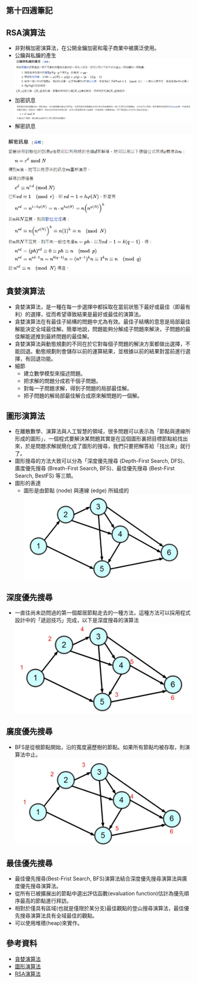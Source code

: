 ## 第十四週筆記
## RSA演算法
* 非對稱加密演算法，在公開金鑰加密和電子商業中被廣泛使用。
* 公鑰與私鑰的產生
![pic3](https://github.com/www-abcdefg/sa110a/blob/master/pic/week14/pic3.png)
* 加密訊息
![pic4](https://github.com/www-abcdefg/sa110a/blob/master/pic/week14/pic4.png)
* 解密訊息

![pic5](https://github.com/www-abcdefg/sa110a/blob/master/pic/week14/pic5.png)
## 貪婪演算法
* 貪婪演算法，是一種在每一步選擇中都採取在當前狀態下最好或最佳（即最有利）的選擇，從而希望導致結果是最好或最佳的演算法。
* 貪婪演算法在有最佳子結構的問題中尤為有效。最佳子結構的意思是局部最佳解能決定全域最佳解。簡單地說，問題能夠分解成子問題來解決，子問題的最佳解能遞推到最終問題的最佳解。
* 貪婪演算法與動態規劃的不同在於它對每個子問題的解決方案都做出選擇，不能回退。動態規劃則會儲存以前的運算結果，並根據以前的結果對當前進行選擇，有回退功能。
* 細節
    * 建立數學模型來描述問題。
    * 把求解的問題分成若干個子問題。
    * 對每一子問題求解，得到子問題的局部最佳解。
    * 把子問題的解局部最佳解合成原來解問題的一個解。
## 圖形演算法
* 在離散數學、演算法與人工智慧的領域，很多問題可以表示為「節點與連線所形成的圖形」，一個程式要解決某問題其實是在這個圖形裏把目標節點給找出來，於是問題求解就簡化成了圖形的搜尋，我們只要把解答給「找出來」就行了。
* 圖形搜尋的方法大致可以分為「深度優先搜尋 (Depth-First Search, DFS)、廣度優先搜尋 (Breath-First Search, BFS)、最佳優先搜尋 (Best-First Search, BestFS) 等三類。
* 圖形的表達
    * 圖形是由節點 (node) 與連線 (edge) 所組成的
![pic](https://github.com/www-abcdefg/sa110a/blob/master/pic/week14/pic.png)
## 深度優先搜尋
* 一直往尚未訪問過的第一個鄰居節點走去的一種方法，這種方法可以採用程式設計中的「遞迴技巧」完成，以下是深度搜尋的演算法
![pic2](https://github.com/www-abcdefg/sa110a/blob/master/pic/week14/pic1.png)
## 廣度優先搜尋
* BFS是從根節點開始，沿的寬度遍歷樹的節點。如果所有節點均被存取，則演算法中止。
![pic1](https://github.com/www-abcdefg/sa110a/blob/master/pic/week14/pic2.png)
## 最佳優先搜尋
* 最佳優先搜尋(Best-Frist Search, BFS)演算法結合深度優先搜尋演算法與廣度優先搜尋演算法。
* 從所有已被擴展出的節點中選出評估函數(evaluation function)估計為優先順序最高的節點進行拜訪。
* 相對於僅具有區域(也就是僅限於某分支)最佳觀點的登山搜尋演算法，最佳優先搜尋演算法具有全域最佳的觀點。
* 可以使用堆積(heap)來實作。
## 參考資料
* [貪婪演算法](https://zh.wikipedia.org/wiki/%E8%B4%AA%E5%BF%83%E7%AE%97%E6%B3%95)
* [圖形演算法](https://gitlab.com/ccckmit/course/-/wikis/%E9%99%B3%E9%8D%BE%E8%AA%A0/%E6%9B%B8%E7%B1%8D/%E6%BC%94%E7%AE%97%E6%B3%95/11-graph)
* [RSA演算法](https://zh.wikipedia.org/wiki/RSA%E5%8A%A0%E5%AF%86%E6%BC%94%E7%AE%97%E6%B3%95)
